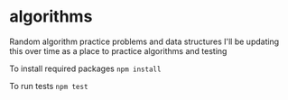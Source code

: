 # algorithms
Random algorithm practice problems and data structures
I'll be updating this over time as a place to practice
algorithms and testing

To install required packages
`npm install`

To run tests
`npm test`